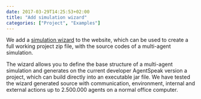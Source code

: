 ```yaml
---
date: 2017-03-29T14:25:53+02:00
title: "Add simulation wizard"
categories: ["Project", "Examples"]
---
```


We add a [simulation wizard](/tutorials/wizard) to the website, which can be used to create a full working project zip file, with the source codes of a multi-agent simulation.
<!--more--> 

The wizard allows you to define the base structure of a multi-agent simulation and generates on the current developer AgentSpeak version a project, which can build directly into an executable jar file. 
We have tested the wizard generated source with communication, environment, internal and external actions up to 2.500.000 agents on a normal office computer.

